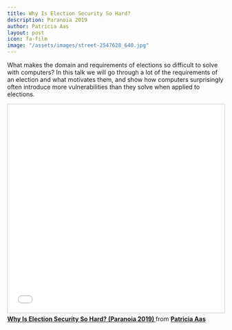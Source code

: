 ```yaml
---
title: Why Is Election Security So Hard?
description: Paranoia 2019
author: Patricia Aas
layout: post
icon: fa-film
image: "/assets/images/street-2547628_640.jpg"
---
```

What makes the domain and requirements of elections so difficult to solve with computers? In this talk we will go through a lot of the requirements of an election and what motivates them, and show how computers surprisingly often introduce more vulnerabilities than they solve when applied to elections.

<iframe src="//www.slideshare.net/slideshow/embed_code/key/rmqI482M6eiaRZ" width="595" height="485" frameborder="0" marginwidth="0" marginheight="0" scrolling="no" style="border:1px solid #CCC; border-width:1px; margin-bottom:5px; max-width: 100%;" allowfullscreen> </iframe> <div style="margin-bottom:5px"> <strong> <a href="//www.slideshare.net/PatriciaAas/why-is-election-security-so-hard-paranoia-2019" title="Why Is Election Security So Hard? (Paranoia 2019) " target="_blank">Why Is Election Security So Hard? (Paranoia 2019) </a> </strong> from <strong><a href="https://www.slideshare.net/PatriciaAas" target="_blank">Patricia Aas</a></strong> </div>